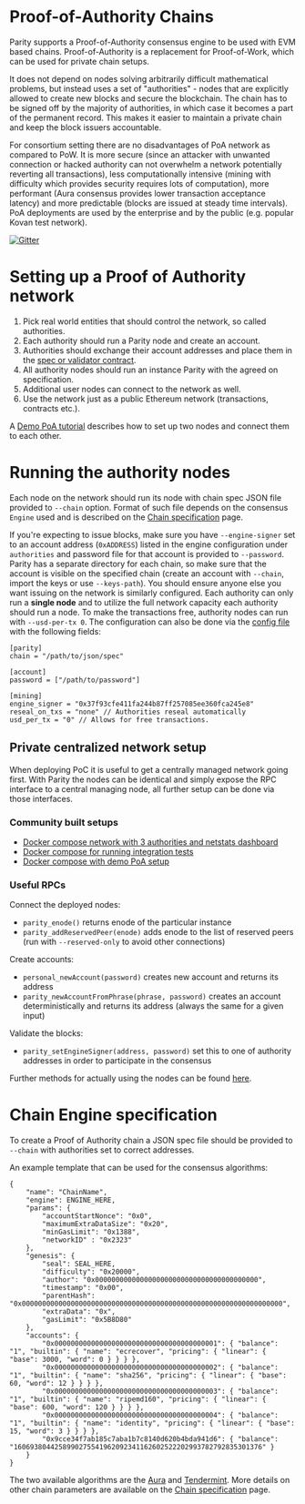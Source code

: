 # Proof-of-Authority Chains

Parity supports a Proof-of-Authority consensus engine to be used with EVM based chains. Proof-of-Authority is a replacement for Proof-of-Work, which can be used for private chain setups.

It does not depend on nodes solving arbitrarily difficult mathematical problems, but instead uses
a set of "authorities" - nodes that are explicitly allowed to create new blocks and secure the blockchain. The chain has to be signed off by the majority of authorities, in which case it becomes a part of the permanent record. This makes it easier to maintain a private chain and keep the block issuers accountable.

For consortium setting there are no disadvantages of PoA network as compared to PoW. It is more secure (since an attacker with unwanted connection or hacked authority can not overwhelm a network potentially reverting all transactions), less computationally intensive (mining with difficulty which provides security requires lots of computation), more performant (Aura consensus provides lower transaction acceptance latency) and more predictable (blocks are issued at steady time intervals). PoA deployments are used by the enterprise and by the public (e.g. popular Kovan test network).

[![Gitter](https://badges.gitter.im/ethcore/parity-poa.svg)](https://gitter.im/ethcore/parity-poa?utm_source=badge&utm_medium=badge&utm_campaign=pr-badge)

# Setting up a Proof of Authority network
1. Pick real world entities that should control the network, so called authorities.
2. Each authority should run a Parity node and create an account.
3. Authorities should exchange their account addresses and place them in the [spec or validator contract](Pluggable-Consensus.md#validator-engines).
4. All authority nodes should run an instance Parity with the agreed on specification.
5. Additional user nodes can connect to the network as well.
6. Use the network just as a public Ethereum network (transactions, contracts etc.).

A [Demo PoA tutorial](Demo-PoA-tutorial.md) describes how to set up two nodes and connect them to each other.

# Running the authority nodes

Each node on the network should run its node with chain spec JSON file provided to `--chain` option. Format of such file depends on the consensus `Engine` used and is described on the [Chain specification](Chain-specification.md) page.

If you're expecting to issue blocks, make sure you have `--engine-signer` set to an account address (`0xADDRESS`) listed in the engine configuration under `authorities` and password file for that account is provided to `--password`. Parity has a separate directory for each chain, so make sure that the account is visible on the specified chain (create an account with `--chain`, import the keys or use `--keys-path`). You should ensure anyone else you want issuing on the network is similarly configured. Each authority can only run a **single node** and to utilize the full network capacity each authority should run a node.
To make the transactions free, authority nodes can run with `--usd-per-tx 0`.
The configuration can also be done via the [config file](Configuring-Parity.md#config-file) with the following fields:

```
[parity]
chain = "/path/to/json/spec"

[account]
password = ["/path/to/password"]

[mining]
engine_signer = "0x37f93cfe411fa244b87ff257085ee360fca245e8"
reseal_on_txs = "none" // Authorities reseal automatically
usd_per_tx = "0" // Allows for free transactions.
```

## Private centralized network setup
When deploying PoC it is useful to get a centrally managed network going first. With Parity the nodes can be identical and simply expose the RPC interface to a central managing node, all further setup can be done via those interfaces.

### Community built setups
- [Docker compose network with 3 authorities and netstats dashboard](https://github.com/dstarcev/parity-poa-playground)
- [Docker compose for running integration tests](https://github.com/illya13/parity-poa)
- [Docker compose with demo PoA setup](https://github.com/vincentserpoul/parityPoA)

### Useful RPCs
Connect the deployed nodes:
- `parity_enode()` returns enode of the particular instance
- `parity_addReservedPeer(enode)` adds enode to the list of reserved peers (run with `--reserved-only` to avoid other connections)

Create accounts:
- `personal_newAccount(password)` creates new account and returns its address
- `parity_newAccountFromPhrase(phrase, password)` creates an account deterministically and returns its address (always the same for a given input)

Validate the blocks:
- `parity_setEngineSigner(address, password)` set this to one of authority addresses in order to participate in the consensus

Further methods for actually using the nodes can be found [here](JSONRPC-eth-module.md).

# Chain Engine specification

To create a Proof of Authority chain a JSON spec file should be provided to `--chain` with authorities set to correct addresses.

An example template that can be used for the consensus algorithms:
```
{
	"name": "ChainName",
	"engine": ENGINE_HERE,
	"params": {
		"accountStartNonce": "0x0",
		"maximumExtraDataSize": "0x20",
		"minGasLimit": "0x1388",
		"networkID" : "0x2323"
	},
	"genesis": {
		"seal": SEAL_HERE,
		"difficulty": "0x20000",
		"author": "0x0000000000000000000000000000000000000000",
		"timestamp": "0x00",
		"parentHash": "0x0000000000000000000000000000000000000000000000000000000000000000",
		"extraData": "0x",
		"gasLimit": "0x5B8D80"
	},
	"accounts": {
		"0x0000000000000000000000000000000000000001": { "balance": "1", "builtin": { "name": "ecrecover", "pricing": { "linear": { "base": 3000, "word": 0 } } } },
		"0x0000000000000000000000000000000000000002": { "balance": "1", "builtin": { "name": "sha256", "pricing": { "linear": { "base": 60, "word": 12 } } } },
		"0x0000000000000000000000000000000000000003": { "balance": "1", "builtin": { "name": "ripemd160", "pricing": { "linear": { "base": 600, "word": 120 } } } },
		"0x0000000000000000000000000000000000000004": { "balance": "1", "builtin": { "name": "identity", "pricing": { "linear": { "base": 15, "word": 3 } } } },
		"0x9cce34f7ab185c7aba1b7c8140d620b4bda941d6": { "balance": "1606938044258990275541962092341162602522202993782792835301376" }
	}
}
```

The two available algorithms are the [Aura](Pluggable-Consensus.md#aura) and [Tendermint](Pluggable-Consensus.md#tendermint). More details on other chain parameters are available on the [Chain specification](Chain-specification.md) page.
